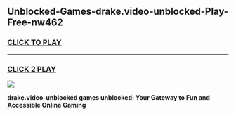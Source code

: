 
## Unblocked-Games-drake.video-unblocked-Play-Free-nw462
<h3>
<a href="https://premium76.site?title=drake.video-unblocked&ref=23A">CLICK TO PLAY</a></h3>
<hr>

<h3>
<a href="https://premium76.site?title=drake.video-unblocked&ref=23A">CLICK 2 PLAY</a>
  
</h3>

<a href="https://premium76.site?title=drake.video-unblocked&ref=23A"><img src="https://clearcache.store/games.png"></a>


**drake.video-unblocked games unblocked: Your Gateway to Fun and Accessible Online Gaming**
